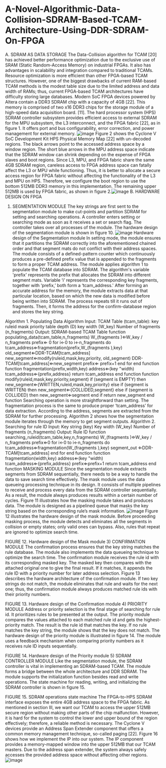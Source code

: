 # A-Novel-Algorithmic-Data-Collision-SDRAM-Based-TCAM-Architecture-Using-DDR-SDRAM-On-FPGA
A. SDRAM AS DATA STORAGE
The Data-Collision algorithm for TCAM [20] has achieved better performance optimization due to the exclusive use of SRAM (Static Random-Access Memory) on industrial FPGAs. It also has advantages in scalability and integration compared to traditional TCAMs. Resource optimization is more efficient than other FPGA-based TCAM structures. However, one of the biggest drawbacks of current RAM-based TCAM methods is the modest table size due to the limited address and data width of RAMs; thus, current FPGA-based TCAM architectures have difficulty storing large databases.
Modern SoC FPGA devices powered by Altera contain a DDR3 SDRAM chip with a capacity of 4GB [22]. This memory is comprised of two x16 DDR3 chips for the storage module of a high-speed data acquisition board. [11]. The hard processor system (HPS) SDRAM controller subsystem provides efficient access to external SDRAM for the MPU subsystem, the L3 interconnect, and the FPGA fabric [22], as in figure 1. It offers port and bus configurability, error correction, and power management for external memory.
 ![image](https://user-images.githubusercontent.com/118814159/204074862-b30c4857-502b-4804-be35-6e8a79d9ce9e.png)
Figure 2 shows the Cyclone V SoC Development Kit HPS Physical Memory Map [22] with un-decoded regions. The black arrows point to the accessed address space by a window region. The short blue arrows in the MPU address space indicate that the SDRAM window can shrink depending on the expense of FPGA slaves and boot regions. Since L3, MPU, and FPGA fabric share the same 4GB SDRAM region, careless access to FPGA address space can fatally affect the L3 or MPU while functioning. Thus, it is better to allocate a secure access region for FPGA fabric without affecting the functionality of the L3 and MPU on HPS. Therefore, we configure the boot region to use the bottom 512MB DDR3 memory in this implementation. The remaining upper 512MB is used by FPGA fabric, as shown in figure 2.![image](https://user-images.githubusercontent.com/118814159/204074867-53fae0c0-e252-4593-8d9c-f5a61ad078bf.png)
B. HARDWARE DESIGN ON FPGA
1)	SEGMENTATION MODULE
The key strings are first sent to the segmentation module to make cut-points and partition SDRAM for setting and searching operations. A controller enters setting or searching mode as soon as it receives a set or search flag. The controller takes over all processes of the module. The hardware design of the segmentation module is shown in figure 10.
![image](https://user-images.githubusercontent.com/118814159/204074964-ffe7326a-bbf0-4b5c-8cec-be38129bfc73.png)
	Hardware design of the Segmentation module
In setting mode, the module ensures that it partitions the SDRAM correctly into the aforementioned chained order and that segment mats do not conflict with their address spaces. The module consists of a defined-pattern counter which continuously produces a pre-defined prefix value that is appended to the fragments to form a proper TCAM address. The module applies algorithm 1 to populate the TCAM database into SDRAM. The algorithm's variable 'prefix' represents the prefix that allocates the SDRAM into different segment mats. Variable ‘i’ represents the corresponding key fragments, together with ‘prefix,’ both form a ‘tcam_address.' After forming an accurate address for the memory, the module extracts data at that particular location, based on which the new data is modified before being written into SDRAM. The process repeats till it runs out of fragments. Then, it forms the address for the confirm-database region and stores the key string.

Algorithm 1. Populating Data Algorithm
Input: 
	TCAM Table (tcam_table):
	key
	ruleid
	mask
	priority 
	table depth (D)
	key width (W_key)
	Number of fragments (n_fragments)
Output: SDRAM-based TCAM Table 
	function populating_data(tcam_table,n_fragments)
	    W_(fragments )⇐W_key  / n_fragments
	    prefix⇐ 0
	    for i←0 to i←n_fragments do
	        tcam_address⇐fragmentation(prefix,W_(fragments ),key)
	        old_segment⇐DDR-TCAM[tcam_address]
	        new_segment⇐modify(ruleid,mask,key,priority,
                        old_segment) 
	        DDR-TCAM[tcam_address]⇐new_segment
	        prefix⇐ prefix+1
	    end for
	end function
	function fragmentation(prefix,width,key)
	    address⇐(key "width)
	    tcam_address⇐{prefix,address}
	    return tcam_address
	end function
	function modify(ruleid,mask,key,priority,segment)
	    if (segment is EMPTY) then
	        new_segment⇐{WRITTEN,ruleid,mask,key,priority}
	    else if (segment is WRITTEN) then
	        new_segment⇐{COLLIDED,segment}
	    else if (segment is COLLIDED) then
	        new_segment⇐segment
	    end if
	    return new_segment
	end function
Searching operation is more straightforward than setting. The fragmentation process is the same to produce proper ‘tcam_address’ for data extraction. According to the address, segments are extracted from the SDRAM for further processing. Algorithm 2 shows how the segmentation module iterates through the memory to get segment outputs.
Algorithm 2. Searching for rule ID
Input: 
	Key string (key)
	Key width (W_key)
	Number of fragments (n_fragments)
Output: Rule ID 
	function searching_ruleid(tcam_table,key,n_fragments)
	   W_(fragments )⇐W_key  / n_fragments 
	    prefix⇐0
	    for i←0 to i←n_fragments do
	        tcam_address⇐fragmentation(W_(fragments ),key)
	        segment_out ⇐DDR-TCAM[tcam_address]
	    end for
	end function
	function fragmentation(width,key)
	    address⇐(key "width)
	    tcam_address⇐{prefix,address}
	    prefix⇐prefix+1
	    return tcam_address
	end function
MASKING MODULE
Since the segmentation module extracts segments from SDRAM sequentially, there needs to be a way to handle the data to save search time effectively. The mask module uses the data queueing processing technique in its design. It consists of multiple pipelines to receive and process every data from the SDRAM controller sequentially. As a result, the module always produces results within a certain number of cycles. Figure 11 illustrates how the masking module takes and produces data. The module is designed as a pipelined queue that masks the key string based on the corresponding rule’s mask information.
![image](https://user-images.githubusercontent.com/118814159/204074967-0e4f2603-cf17-4e32-8c98-11b9b32a9fa3.png)
Figure 12 illustrates the hardware design of the mask module. Before proceeding masking process, the module detects and eliminates all the segments in collision or empty states; only valid ones can bypass. Also, rules that repeat are ignored to optimize search time.
 
FIGURE 12.	Hardware design of the Mask module
3)	CONFIRMATION MODULE
The confirmation process ensures that the key string matches the rule database. The module also implements the data queueing technique to optimize the search time.
The confirmation module receives the rule id with its corresponding masked key. The masked key then compares with the attached original one to give the final result. If it matches, it appends the rule ID with a priority number for later address selection. 
Figure 13 describes the hardware architecture of the confirmation module. If two key strings do not match, the module eliminates that rule and waits for the next one; thus, the confirmation module always produces matched rule ids with their priority numbers.
 
FIGURE 13.	Hardware design of the Confirmation module
4)	PRIORITY MODULE
Address or priority selection is the final stage of searching for rule id. It prioritizes rules to be presented at the output. The priority module compares the values attached to each matched rule id and gets the highest-priority match. The result is the rule id that matches the key. If no rule matches the key string, the module shows that the key does not match.
The hardware design of the priority module is illustrated in figure 14. The module uses a feedback mechanism when comparing priority numbers as it receives rule ID inputs sequentially.
 
FIGURE 14.	Hardware design of the Priority module
5)	SDRAM CONTROLLER MODULE
Like the segmentation module, the SDRAM controller is vital in implementing an SDRAM-based TCAM. The module forms a bridge between the whole architecture and DDR SDRAM. The module supports the initialization function besides read and write operations. The state machine for reading, writing, and initializing the SDRAM controller is shown in figure 15.
 
FIGURE 15.	SDRAM operations state machine
The FPGA-to-HPS SDRAM interface exposes the entire 4GB address space to the FPGA fabric. As mentioned in section III, we want our TCAM to access the upper 512MB secure region without making other parts of the chip malfunction. However, it is hard for the system to control the lower and upper bound of the region effectively; therefore, a reliable method is necessary.
The Cyclone V devices provide an Address Span Extender component that offers a common memory management technique, so-called paging [22]. Figure 16 shows how we implement the IP into our system. The IP component provides a memory-mapped window into the upper 512MB that our TCAM masters. Due to the address span extender, the system always safely accesses the provided address space without affecting other regions.
![image](https://user-images.githubusercontent.com/118814159/204074984-d7748b65-9a45-46b2-a8fa-0159c02cb8cf.png)
